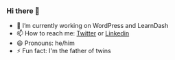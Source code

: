 ### Hi there 👋

- 🔭 I’m currently working on WordPress and LearnDash
- 📫 How to reach me: [Twitter](https://twitter.com/scotnewbury) or [Linkedin](https://linkedin.com/in/scotnewbury)
- 😄 Pronouns: he/him
- ⚡ Fun fact: I'm the father of twins

<!--
**scotnewbury/scotnewbury** is a ✨ _special_ ✨ repository because its `README.md` (this file) appears on your GitHub profile.

Here are some ideas to get you started:
- 🌱 I’m currently shifting gears to learn Python!
- 👯 I’m looking to collaborate on ...
- 🤔 I’m looking for help with ...
- 💬 Ask me about ...
-->
